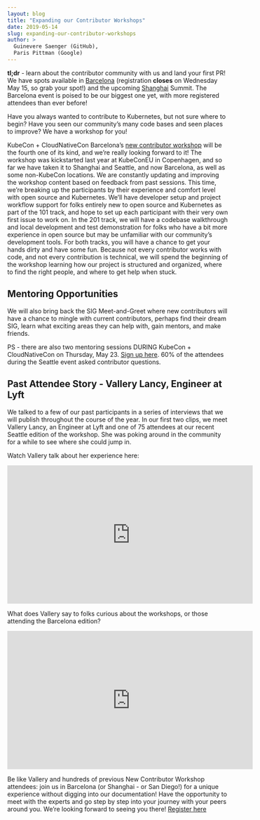 ```yaml
---
layout: blog
title: "Expanding our Contributor Workshops"
date: 2019-05-14
slug: expanding-our-contributor-workshops
author: >
  Guinevere Saenger (GitHub),
  Paris Pittman (Google) 
---
```


**tl;dr** - learn about the contributor community with us and land your first
PR! We have spots available in [Barcelona][eu] (registration **closes** on
Wednesday May 15, so grab your spot!) and the upcoming [Shanghai][cn] Summit.
The Barcelona event is poised to be our biggest one yet, with more registered
attendees than ever before!

Have you always wanted to contribute to Kubernetes, but not sure where to begin?
Have you seen our community’s many code bases and seen places to improve? We
have a workshop for you!


KubeCon + CloudNativeCon Barcelona’s [new contributor workshop][ncw] will be the
fourth one of its kind, and we’re really looking forward to it! The workshop was
kickstarted last year at KubeConEU in Copenhagen, and so far we have taken it to
Shanghai and Seattle, and now Barcelona, as well as some non-KubeCon locations.
We are constantly updating and improving the workshop content based on feedback
from past sessions. This time, we’re breaking up the participants by their
experience and comfort level with open source and Kubernetes. We’ll have
developer setup and project workflow support for folks entirely new to open
source and Kubernetes as part of the 101 track, and hope to set up each
participant with their very own first issue to work on. In the 201 track, we
will have a codebase walkthrough and local development and test demonstration
for folks who have a bit more experience in open source but may be unfamiliar
with our community’s development tools. For both tracks, you will have a chance
to get your hands dirty and have some fun. Because not every contributor works
with code, and not every contribution is technical, we will spend the beginning
of the workshop learning how our project is structured and organized, where to
find the right people, and where to get help when stuck.


## Mentoring Opportunities

We will also bring back the SIG Meet-and-Greet where new contributors will have
a chance to mingle with current contributors, perhaps find their dream SIG,
learn what exciting areas they can help with, gain mentors, and make friends.

PS - there are also two mentoring sessions DURING KubeCon + CloudNativeCon on
Thursday, May 23. [Sign up here][mentor]. 60% of the attendees during the
Seattle event asked contributor questions. 

## Past Attendee Story - Vallery Lancy, Engineer at Lyft

We talked to a few of our past participants in a series of interviews that we
will publish throughout the course of the year. In our first two clips, we meet
Vallery Lancy, an Engineer at Lyft and one of 75 attendees at our recent Seattle
edition of the workshop. She was poking around in the community for a while to
see where she could jump in. 

Watch Vallery talk about her experience here:
<center><iframe width="560" height="315" src="https://www.youtube.com/embed/uKg5WUcl6WU" frameborder="0" allow="autoplay; encrypted-media" allowfullscreen></iframe></center>


What does Vallery say to folks curious about the workshops, or those attending
the Barcelona edition?

<center><iframe width="560" height="315" src="https://www.youtube.com/embed/niHiem7JmPA" frameborder="0" allow="autoplay; encrypted-media" allowfullscreen></iframe></center>


Be like Vallery and hundreds of previous New Contributor Workshop attendees:
join us in Barcelona (or Shanghai - or San Diego!) for a unique experience
without digging into our documentation! Have the opportunity to meet with the
experts and go step by step into your journey with your peers around you. We’re
looking forward to seeing you there! [Register here][ncw]

[eu]: https://events.linuxfoundation.org/events/contributor-summit-europe-2019/
[cn]: https://www.lfasiallc.com/events/contributors-summit-china-2019/
[ncw]: https://events.linuxfoundation.org/events/contributor-summit-europe-2019/
[mentor]: http://bit.ly/mentor-bcn